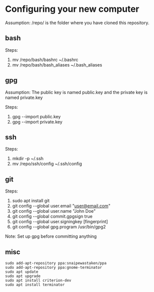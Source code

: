 # Configuring your new computer

Assumption: /repo/ is the folder where you have cloned this repository.

## bash

Steps:
  1. mv /repo/bash/bashrc ~/.bashrc
  2. mv /repo/bash/bash_aliases ~/.bash_aliases

## gpg

Assumption: The public key is named public.key and the private key is named private.key

Steps:
  1. gpg --import public.key
  2. gpg --import private.key

## ssh

Steps:
  1. mkdir -p ~/.ssh
  2. mv /repo/ssh/config ~/.ssh/config

## git

Steps:
  1. sudo apt install git
  2. git config --global user.email "user@email.com"
  3. git config --global user.name "John Doe"
  4. git config --global commit.gpgsign true
  5. git config --global user.signingkey [fingerprint]
  6. git config --global gpg.program /usr/bin/gpg2

Note: Set up gpg before committing anything

## misc

```
sudo add-apt-repository ppa:snaipewastaken/ppa
sudo add-apt-repository ppa:gnome-terminator
sudo apt update
sudo apt upgrade
sudo apt install criterion-dev
sudo apt install terminator
```